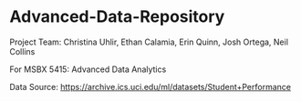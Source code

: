 # Advanced-Data-Repository
Project Team: Christina Uhlir, Ethan Calamia, Erin Quinn, Josh Ortega, Neil Collins

For MSBX 5415: Advanced Data Analytics

Data Source: https://archive.ics.uci.edu/ml/datasets/Student+Performance
